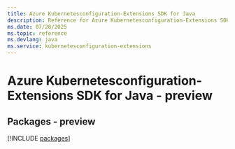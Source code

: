 ```yaml
---
title: Azure Kubernetesconfiguration-Extensions SDK for Java
description: Reference for Azure Kubernetesconfiguration-Extensions SDK for Java
ms.date: 07/28/2025
ms.topic: reference
ms.devlang: java
ms.service: kubernetesconfiguration-extensions
---
```

# Azure Kubernetesconfiguration-Extensions SDK for Java - preview
## Packages - preview
[!INCLUDE [packages](kubernetesconfiguration-extensions-index.md)]